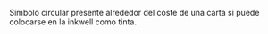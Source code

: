 Símbolo circular presente alrededor del coste de una carta si puede colocarse en la inkwell como tinta.
